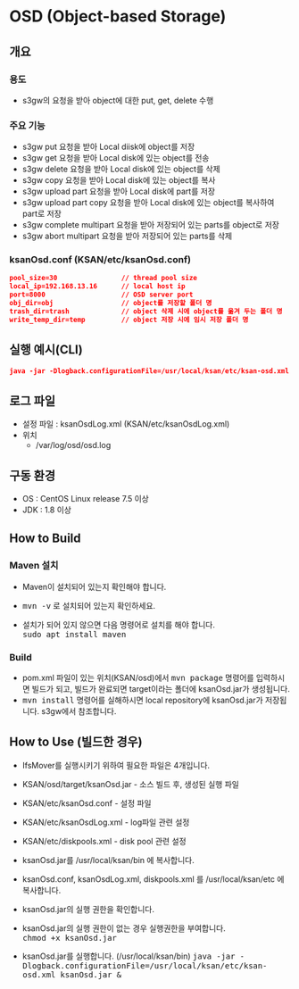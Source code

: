 # OSD (Object-based Storage)

## 개요

### 용도
* s3gw의 요청을 받아 object에 대한 put, get, delete 수행

### 주요 기능
* s3gw put 요청을 받아 Local diisk에 object를 저장
* s3gw get 요청을 받아 Local disk에 있는 object를 전송
* s3gw delete 요청을 받아 Local disk에 있는 object를 삭제
* s3gw copy 요청을 받아 Local disk에 있는 object를 복사
* s3gw upload part 요청을 받아 Local disk에 part를 저장
* s3gw upload part copy 요청을 받아 Local disk에 있는 object를 복사하여 part로 저장
* s3gw complete multipart 요청을 받아 저장되어 있는 parts를 object로 저장
* s3gw abort multipart 요청을 받아 저장되어 있는 parts를 삭제

### ksanOsd.conf (KSAN/etc/ksanOsd.conf)
```json
pool_size=30                // thread pool size
local_ip=192.168.13.16      // local host ip
port=8000                   // OSD server port
obj_dir=obj                 // object를 저장할 폴더 명
trash_dir=trash             // object 삭제 시에 object를 옮겨 두는 폴더 명
write_temp_dir=temp         // object 저장 시에 임시 저장 폴더 명
```

## 실행 예시(CLI)
```json
java -jar -Dlogback.configurationFile=/usr/local/ksan/etc/ksan-osd.xml ksanOsd.jar &
```

## 로그 파일
* 설정 파일 : ksanOsdLog.xml (KSAN/etc/ksanOsdLog.xml)
* 위치
  * /var/log/osd/osd.log

## 구동 환경

* OS : CentOS Linux release 7.5 이상
* JDK : 1.8 이상

## How to Build

### Maven 설치
* Maven이 설치되어 있는지 확인해야 합니다.

* <kbd>mvn -v</kbd> 로 설치되어 있는지 확인하세요.

* 설치가 되어 있지 않으면 다음 명령어로 설치를 해야 합니다. <br> 
<kbd>sudo apt install maven</kbd>

### Build

* pom.xml 파일이 있는 위치(KSAN/osd)에서 <kbd>mvn package</kbd> 명령어를 입력하시면 빌드가 되고, 빌드가 완료되면 target이라는 폴더에 ksanOsd.jar가 생성됩니다.
* <kbd>mvn install</kbd> 명령어를 실해하시면 local repository에 ksanOsd.jar가 저장됩니다. s3gw에서 참조합니다.

## How to Use (빌드한 경우)

* IfsMover를 실행시키기 위하여 필요한 파일은 4개입니다.
 * KSAN/osd/target/ksanOsd.jar - 소스 빌드 후, 생성된 실행 파일	
 * KSAN/etc/ksanOsd.conf - 설정 파일
 * KSAN/etc/ksanOsdLog.xml - log파일 관련 설정
 * KSAN/etc/diskpools.xml - disk pool 관련 설정
 
* ksanOsd.jar를 /usr/local/ksan/bin 에 복사합니다.
* ksanOsd.conf, ksanOsdLog.xml, diskpools.xml 를 /usr/local/ksan/etc 에 복사합니다.

* ksanOsd.jar의 실행 권한을 확인합니다.
 * ksanOsd.jar의 실행 권한이 없는 경우 실행권한을 부여합니다. <br>
 <kbd>chmod +x ksanOsd.jar</kbd>
 
* ksanOsd.jar를 실행합니다. (/usr/local/ksan/bin)
<kbd>java -jar -Dlogback.configurationFile=/usr/local/ksan/etc/ksan-osd.xml ksanOsd.jar &</kbd>
